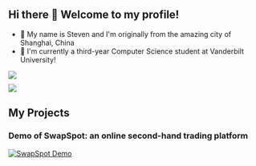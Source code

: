 ## Hi there 👋 Welcome to my profile!
- 🌃 My name is Steven and I'm originally from the amazing city of Shanghai, China
- 📍 I'm currently a third-year Computer Science student at Vanderbilt University!

<div>
    <a href="https://github.com/stevenysy">
        <img align="top" src="https://github-readme-stats-livid-mu.vercel.app/api?username=stevenysy&show_icons=true&theme=transparent&layout=compact&card_width=400" />
    </a>
</div>

<div>
  <img src="data:image/png;base64,iVBORw0KGgoAAAANSUhEUgAAAAEAAAAKCAQAAADf2/zBAAAADUlEQVR42mNkYGDEjQAAwwALF34EvQAAAABJRU5ErkJggg==">
</div>

<div>
    <a href="https://github.com/stevenysy">
        <img align="top" src="https://github-readme-stats-livid-mu.vercel.app/api/top-langs/?username=stevenysy&layout=compact&hide=vue,php&card_width=400" />
    </a>
</div>

## My Projects

### Demo of SwapSpot: an online second-hand trading platform

[![SwapSpot Demo](https://img.youtube.com/vi/lHOLYlkFXeU/0.jpg)](https://youtu.be/lHOLYlkFXeU)

<!--
**stevenysy/stevenysy** is a ✨ _special_ ✨ repository because its `README.md` (this file) appears on your GitHub profile.

Here are some ideas to get you started:

- 🔭 I’m currently working on ...
- 🌱 I’m currently learning ...
- 👯 I’m looking to collaborate on ...
- 🤔 I’m looking for help with ...
- 💬 Ask me about ...
- 📫 How to reach me: ...
- 😄 Pronouns: ...
- ⚡ Fun fact: ...
-->

